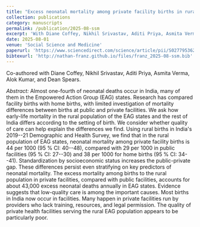```yaml
---
title: "Excess neonatal mortality among private facility births in rural parts of high-mortality states of India: Demographic analysis of a national survey"
collection: publications
category: manuscripts
permalink: /publication/2025-08-ssm
excerpt: 'With Diane Coffey, Nikhil Srivastav, Aditi Priya, Asmita Verma, Alok Kumar, and Dean Spears. <br> 43,000 excess neonatal deaths occur among private-facility births to rural mothers in India''s EAG states. Public facilities serve lower-SES patients but private-facility births have higher mortality. The mortality gap is worse after standardizing for SES. All birth subsamples we use show a public-private mortality gap, even low-risk ones. This is evidence of low-quality natal care in the private facilities studied.'
date: 2025-08-01
venue: 'Social Science and Medicine'
paperurl: 'https://www.sciencedirect.com/science/article/pii/S0277953625004885'
bibtexurl: 'http://nathan-franz.github.io/files/franz_2025-08-ssm.bib'
---
```


Co-authored with Diane Coffey, Nikhil Srivastav, Aditi Priya, Asmita Verma, Alok Kumar, and Dean Spears. 

*Abstract:* Almost one-fourth of neonatal deaths occur in India, many of them in the Empowered Action Group (EAG) states. Research has compared facility births with home births, with limited investigation of mortality differences between births at public and private facilities. We ask how early-life mortality in the rural population of the EAG states and the rest of India differs according to the setting of birth. We consider whether quality of care can help explain the differences we find. Using rural births in India's 2019--21 Demographic and Health Survey, we find that in the rural population of EAG states, neonatal mortality among private facility births is 44 per 1000 (95 % CI: 40--48), compared with 29 per 1000 in public facilities (95 % CI: 27--30) and 38 per 1000 for home births (95 % CI: 34--41). Standardization by socioeconomic status increases the public-private gap. These differences persist even stratifying on key predictors of neonatal mortality. The excess mortality among births to the rural population in private facilities, compared with public facilities, accounts for about 43,000 excess neonatal deaths annually in EAG states. Evidence suggests that low-quality care is among the important causes. Most births in India now occur in facilities. Many happen in private facilities run by providers who lack training, resources, and legal permission. The quality of private health facilities serving the rural EAG population appears to be particularly poor.

